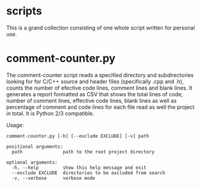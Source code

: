 # scripts

This is a grand collection consisting of one whole script written for personal use. 

# comment-counter.py

The comment-counter script reads a specified directory and subdirectories looking for for C/C++ source and header files (specifically .cpp and .h), counts the number of efective code lines, comment lines and blank lines. It generates a report formatted as CSV that shows the total lines of code, number of comment lines, effective code lines, blank lines as well as percentage of comment and code lines for each file read as well the project in total. It is Python 2/3 compatible.

Usage: 
```
comment-counter.py [-h] [--exclude EXCLUDE] [-v] path

positional arguments:
  path               path to the root project directory

optional arguments:
  -h, --help         show this help message and exit
  --exclude EXCLUDE  directories to be excluded from search
  -v, --verbose      verbose mode
```

